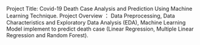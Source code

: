 Project Title: Covid-19 Death Case Analysis and 
Prediction Using Machine Learning Technique.
Project Overview ： Data Preprocessing, Data 
Characteristics and Exploratory Data Analysis 
(EDA), Machine Learning Model implement to 
predict death case (Linear Regression, Multiple 
Linear Regression and Random Forest).
